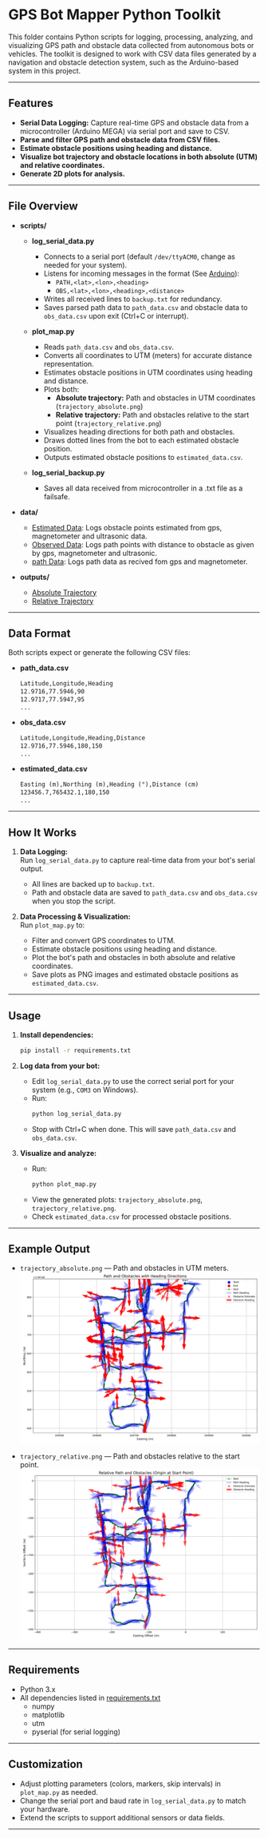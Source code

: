 # GPS Bot Mapper Python Toolkit

This folder contains Python scripts for logging, processing, analyzing, and visualizing GPS path and obstacle data collected from autonomous bots or vehicles. The toolkit is designed to work with CSV data files generated by a navigation and obstacle detection system, such as the Arduino-based system in this project.

---

## Features

- **Serial Data Logging:** Capture real-time GPS and obstacle data from a microcontroller (Arduino MEGA) via serial port and save to CSV.
- **Parse and filter GPS path and obstacle data from CSV files.**
- **Estimate obstacle positions using heading and distance.**
- **Visualize bot trajectory and obstacle locations in both absolute (UTM) and relative coordinates.**
- **Generate 2D plots for analysis.**

---

## File Overview

- **scripts/**  
  - **log_serial_data.py**  
    - Connects to a serial port (default `/dev/ttyACM0`, change as needed for your system).
    - Listens for incoming messages in the format (See [Arduino](/arduino)):
      - `PATH,<lat>,<lon>,<heading>`
      - `OBS,<lat>,<lon>,<heading>,<distance>`
    - Writes all received lines to `backup.txt` for redundancy.
    - Saves parsed path data to `path_data.csv` and obstacle data to `obs_data.csv` upon exit (Ctrl+C or interrupt).

  - **plot_map.py**  
    - Reads `path_data.csv` and `obs_data.csv`.
    - Converts all coordinates to UTM (meters) for accurate distance representation.
    - Estimates obstacle positions in UTM coordinates using heading and distance.
    - Plots both:
      - **Absolute trajectory:** Path and obstacles in UTM coordinates (`trajectory_absolute.png`)
      - **Relative trajectory:** Path and obstacles relative to the start point (`trajectory_relative.png`)
    - Visualizes heading directions for both path and obstacles.
    - Draws dotted lines from the bot to each estimated obstacle position.
    - Outputs estimated obstacle positions to `estimated_data.csv`.

  - **log_serial_backup.py** 
    - Saves all data received from microcontroller in a .txt file as a failsafe.

- **data/**  
  - [Estimated Data](data/estimated_data.csv): Logs obstacle points estimated from gps, magnetometer and ultrasonic data.
  - [Observed Data](data/obs_data.csv): Logs path points with distance to obstacle as given by gps, magnetometer and ultrasonic.
  - [path Data](data/path_data.csv): Logs path data as recived fom gps and magnetometer.

- **outputs/**  
  - [Absolute Trajectory](outputs/trajectory_absolute.png)
  - [Relative Trajectory](outputs/trajectory_relative.png)
  
---

## Data Format

Both scripts expect or generate the following CSV files:

- **path_data.csv**
  ```
  Latitude,Longitude,Heading
  12.9716,77.5946,90
  12.9717,77.5947,95
  ...
  ```

- **obs_data.csv**
  ```
  Latitude,Longitude,Heading,Distance
  12.9716,77.5946,180,150
  ...
  ```

- **estimated_data.csv**
  ```
  Easting (m),Northing (m),Heading (°),Distance (cm)
  123456.7,765432.1,180,150
  ...
  ```

---

## How It Works

1. **Data Logging:**  
   Run `log_serial_data.py` to capture real-time data from your bot's serial output.  
   - All lines are backed up to `backup.txt`.
   - Path and obstacle data are saved to `path_data.csv` and `obs_data.csv` when you stop the script.

2. **Data Processing & Visualization:**  
   Run `plot_map.py` to:
   - Filter and convert GPS coordinates to UTM.
   - Estimate obstacle positions using heading and distance.
   - Plot the bot's path and obstacles in both absolute and relative coordinates.
   - Save plots as PNG images and estimated obstacle positions as `estimated_data.csv`.

---

## Usage

1. **Install dependencies:**
   ```sh
   pip install -r requirements.txt
   ```

2. **Log data from your bot:**
   - Edit `log_serial_data.py` to use the correct serial port for your system (e.g., `COM3` on Windows).
   - Run:
     ```sh
     python log_serial_data.py
     ```
   - Stop with Ctrl+C when done. This will save `path_data.csv` and `obs_data.csv`.

3. **Visualize and analyze:**
   - Run:
     ```sh
     python plot_map.py
     ```
   - View the generated plots: `trajectory_absolute.png`, `trajectory_relative.png`.
   - Check `estimated_data.csv` for processed obstacle positions.

---

## Example Output

- `trajectory_absolute.png` — Path and obstacles in UTM meters.
  ![Absolute Plot](outputs/trajectory_absolute.png)

- `trajectory_relative.png` — Path and obstacles relative to the start point.
  ![Relative Plot](outputs/trajectory_relative.png)
  
---

## Requirements

- Python 3.x
- All dependencies listed in [requirements.txt](requirements.txt)
  - numpy
  - matplotlib
  - utm
  - pyserial (for serial logging)

---

## Customization

- Adjust plotting parameters (colors, markers, skip intervals) in `plot_map.py` as needed.
- Change the serial port and baud rate in `log_serial_data.py` to match your hardware.
- Extend the scripts to support additional sensors or data fields.

---

